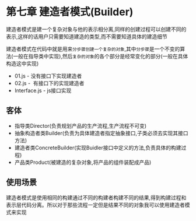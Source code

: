 # 第七章 建造者模式(Builder)

建造者模式是建一个复杂对象与他的表示相分离,同样的创建过程可以创建不同的表示,这样的话用户只需要知道建造的类型,而不需要知道具体的建造细节

建造者模式在代码中就是用来``分步骤创建一个复杂的对象``,其中``分步骤``是一个不变的算法(一般在指导类中实现),然后``复杂的对象``的各个部分是经常变化的部分(一般在具体构造这中实现)
* 01.js - 没有接口下实现建造者
* 02.js -  有接口下的实现建造者
* Interface.js - js接口实现

## 客体

*   指导类Director(负责规划产品的生产流程,生产流程不可变)
*   抽象构造者类Builder(负责为具体建造者指定抽象接口,子类必须去实现其接口方法)
*   建造者类ConcreteBuilder(实现Buidler接口中定义的方法,负责具体的构建过程)
*   产品类Product(被建造的复杂对象,将产品的组件装配成产品)

## 使用场景

建造者模式是使用相同的构建通过不同的构建者构建不同的结果,得到构建过程和表示层代码分离。所以对于那些流程一定但是结果不同的对象我可以使用建造者模式来实现
